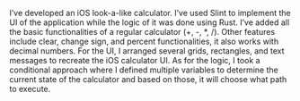 I’ve developed an iOS look-a-like calculator. I’ve used Slint to implement the UI of the application while the logic of it was done using Rust. I’ve added all the basic functionalities of a regular calculator (+, -, *, /). Other features include clear, change sign, and percent functionalities, it also works with decimal numbers. For the UI, I arranged several grids, rectangles, and text messages to recreate the iOS calculator UI. As for the logic, I took a conditional approach where I defined multiple variables to determine the current state of the calculator and based on those, it will choose what path to execute.
